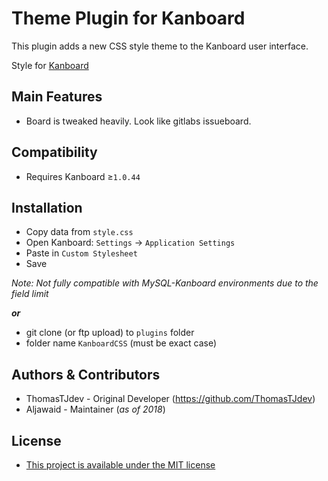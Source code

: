 Theme Plugin for Kanboard
==========================

This plugin adds a new CSS style theme to the Kanboard user interface.

Style for [Kanboard](https://github.com/fguillot/kanboard "Kanboard")

Main Features
-------------

- Board is tweaked heavily. Look like gitlabs issueboard.

Compatibility
-------------

 - Requires Kanboard ≥`1.0.44`

Installation
------------

- Copy data from `style.css`
- Open Kanboard: `Settings` -> `Application Settings`
- Paste in `Custom Stylesheet`
- Save

_Note: Not fully compatible with MySQL-Kanboard environments due to the field limit_

**_or_**

- git clone (or ftp upload) to `plugins` folder
- folder name `KanboardCSS` (must be exact case)

Authors & Contributors
----------------------

- ThomasTJdev - Original Developer (https://github.com/ThomasTJdev)
- Aljawaid - Maintainer (_as of 2018_)


License
-------
- [This project is available under the MIT license](../blob/master/license.md "MIT License")
